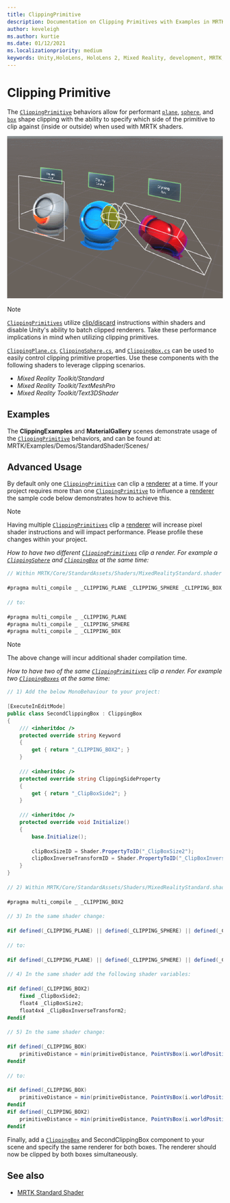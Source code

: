 ```yaml
---
title: ClippingPrimitive
description: Documentation on Clipping Primitives with Examples in MRTK
author: keveleigh
ms.author: kurtie
ms.date: 01/12/2021
ms.localizationpriority: medium
keywords: Unity,HoloLens, HoloLens 2, Mixed Reality, development, MRTK, Clipping primitive,
---
```


# Clipping Primitive

The [`ClippingPrimitive`](xref:Microsoft.MixedReality.Toolkit.Utilities.ClippingPrimitive) behaviors allow for performant [`plane`](xref:Microsoft.MixedReality.Toolkit.Utilities.ClippingPlane), [`sphere`](xref:Microsoft.MixedReality.Toolkit.Utilities.ClippingSphere), and [`box`](xref:Microsoft.MixedReality.Toolkit.Utilities.ClippingBox) shape clipping with the ability to specify which side of the primitive to clip against (inside or outside) when used with MRTK shaders.

![primitive clipping gizmos](../images/mrtk-standard-shader/MRTK_PrimitiveClippingGizmos.gif)

> [!NOTE]
> [`ClippingPrimitives`](xref:Microsoft.MixedReality.Toolkit.Utilities.ClippingPrimitive) utilize [clip/discard](https://developer.download.nvidia.com/cg/clip.html) instructions within shaders and disable Unity's ability to batch clipped renderers. Take these performance implications in mind when utilizing clipping primitives.

[`ClippingPlane.cs`](xref:Microsoft.MixedReality.Toolkit.Utilities.ClippingPlane), [`ClippingSphere.cs`](xref:Microsoft.MixedReality.Toolkit.Utilities.ClippingSphere), and [`ClippingBox.cs`](xref:Microsoft.MixedReality.Toolkit.Utilities.ClippingBox) can be used to easily control clipping primitive properties. Use these components with the following shaders to leverage clipping scenarios.

- *Mixed Reality Toolkit/Standard*
- *Mixed Reality Toolkit/TextMeshPro*
- *Mixed Reality Toolkit/Text3DShader*

## Examples

The **ClippingExamples** and **MaterialGallery** scenes demonstrate usage of the [`ClippingPrimitive`](xref:Microsoft.MixedReality.Toolkit.Utilities.ClippingPrimitive) behaviors, and can be found at: MRTK/Examples/Demos/StandardShader/Scenes/

## Advanced Usage

By default only one [`ClippingPrimitive`](xref:Microsoft.MixedReality.Toolkit.Utilities.ClippingPrimitive) can clip a [renderer](https://docs.unity3d.com/ScriptReference/Renderer.html) at a time. If your project requires more than one [`ClippingPrimitive`](xref:Microsoft.MixedReality.Toolkit.Utilities.ClippingPrimitive) to influence a [renderer](https://docs.unity3d.com/ScriptReference/Renderer.html)  the sample code below demonstrates how to achieve this.

> [!NOTE]
> Having multiple [`ClippingPrimitives`](xref:Microsoft.MixedReality.Toolkit.Utilities.ClippingPrimitive) clip a [renderer](https://docs.unity3d.com/ScriptReference/Renderer.html) will increase pixel shader instructions and will impact performance. Please profile these changes within your project.

*How to have two different [`ClippingPrimitives`](xref:Microsoft.MixedReality.Toolkit.Utilities.ClippingPrimitive) clip a render. For example a [`ClippingSphere`](xref:Microsoft.MixedReality.Toolkit.Utilities.ClippingSphere) and [`ClippingBox`](xref:Microsoft.MixedReality.Toolkit.Utilities.ClippingBox) at the same time:*

```C#
// Within MRTK/Core/StandardAssets/Shaders/MixedRealityStandard.shader (or another MRTK shader) change:

#pragma multi_compile _ _CLIPPING_PLANE _CLIPPING_SPHERE _CLIPPING_BOX

// to:

#pragma multi_compile _ _CLIPPING_PLANE
#pragma multi_compile _ _CLIPPING_SPHERE
#pragma multi_compile _ _CLIPPING_BOX
```

> [!NOTE]
> The above change will incur additional shader compilation time.

*How to have two of the same [`ClippingPrimitives`](xref:Microsoft.MixedReality.Toolkit.Utilities.ClippingPrimitive) clip a render. For example two [`ClippingBoxes`](xref:Microsoft.MixedReality.Toolkit.Utilities.ClippingBox) at the same time:*

```C#
// 1) Add the below MonoBehaviour to your project:

[ExecuteInEditMode]
public class SecondClippingBox : ClippingBox
{
    /// <inheritdoc />
    protected override string Keyword
    {
        get { return "_CLIPPING_BOX2"; }
    }

    /// <inheritdoc />
    protected override string ClippingSideProperty
    {
        get { return "_ClipBoxSide2"; }
    }

    /// <inheritdoc />
    protected override void Initialize()
    {
        base.Initialize();

        clipBoxSizeID = Shader.PropertyToID("_ClipBoxSize2");
        clipBoxInverseTransformID = Shader.PropertyToID("_ClipBoxInverseTransform2");
    }
}

// 2) Within MRTK/Core/StandardAssets/Shaders/MixedRealityStandard.shader (or another MRTK shader) add the following multi_compile pragma:

#pragma multi_compile _ _CLIPPING_BOX2

// 3) In the same shader change:

#if defined(_CLIPPING_PLANE) || defined(_CLIPPING_SPHERE) || defined(_CLIPPING_BOX)

// to:

#if defined(_CLIPPING_PLANE) || defined(_CLIPPING_SPHERE) || defined(_CLIPPING_BOX) || defined(_CLIPPING_BOX2)

// 4) In the same shader add the following shader variables:

#if defined(_CLIPPING_BOX2)
    fixed _ClipBoxSide2;
    float4 _ClipBoxSize2;
    float4x4 _ClipBoxInverseTransform2;
#endif

// 5) In the same shader change:

#if defined(_CLIPPING_BOX)
    primitiveDistance = min(primitiveDistance, PointVsBox(i.worldPosition.xyz, _ClipBoxSize.xyz, _ClipBoxInverseTransform) * _ClipBoxSide);
#endif

// to:

#if defined(_CLIPPING_BOX)
    primitiveDistance = min(primitiveDistance, PointVsBox(i.worldPosition.xyz, _ClipBoxSize.xyz, _ClipBoxInverseTransform) * _ClipBoxSide);
#endif
#if defined(_CLIPPING_BOX2)
    primitiveDistance = min(primitiveDistance, PointVsBox(i.worldPosition.xyz, _ClipBoxSize2.xyz, _ClipBoxInverseTransform2) * _ClipBoxSide2);
#endif
```

Finally, add a [`ClippingBox`](xref:Microsoft.MixedReality.Toolkit.Utilities.ClippingBox) and SecondClippingBox component to your scene and specify the same renderer for both boxes. The renderer should now be clipped by both boxes simultaneously.

## See also

- [MRTK Standard Shader](mrtk-standard-shader.md)
